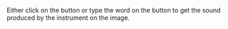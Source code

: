 Either click on the button or type the word on the button to get the sound produced by the instrument on the image.
